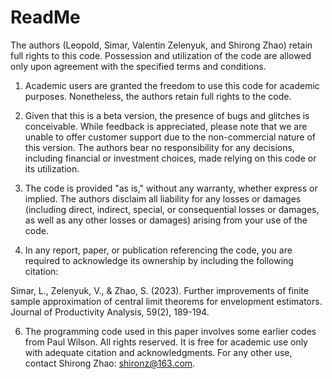# ReadMe

The authors (Leopold, Simar, Valentin Zelenyuk, and Shirong Zhao) retain full rights to this code. Possession and utilization of the code are allowed only upon agreement with the specified terms and conditions.


1. Academic users are granted the freedom to use this code for academic purposes. Nonetheless, the authors retain full rights to the code.


2. Given that this is a beta version, the presence of bugs and glitches is conceivable. While feedback is appreciated, please note that we are unable to offer customer support due to the non-commercial nature of this version. The authors bear no responsibility for any decisions, including financial or investment choices, made relying on this code or its utilization.


3. The code is provided "as is," without any warranty, whether express or implied. The authors disclaim all liability for any losses or damages (including direct, indirect, special, or consequential losses or damages, as well as any other losses or damages) arising from your use of the code.


4. In any report, paper, or publication referencing the code, you are required to acknowledge its ownership by including the following citation:

Simar, L., Zelenyuk, V., & Zhao, S. (2023). Further improvements of finite sample approximation of central limit theorems for envelopment estimators. Journal of Productivity Analysis, 59(2), 189-194.


6. The programming code used in this paper involves some earlier codes from Paul Wilson. All rights reserved. It is free for academic use only with adequate citation and acknowledgments. For any other use, contact Shirong Zhao: shironz@163.com.
